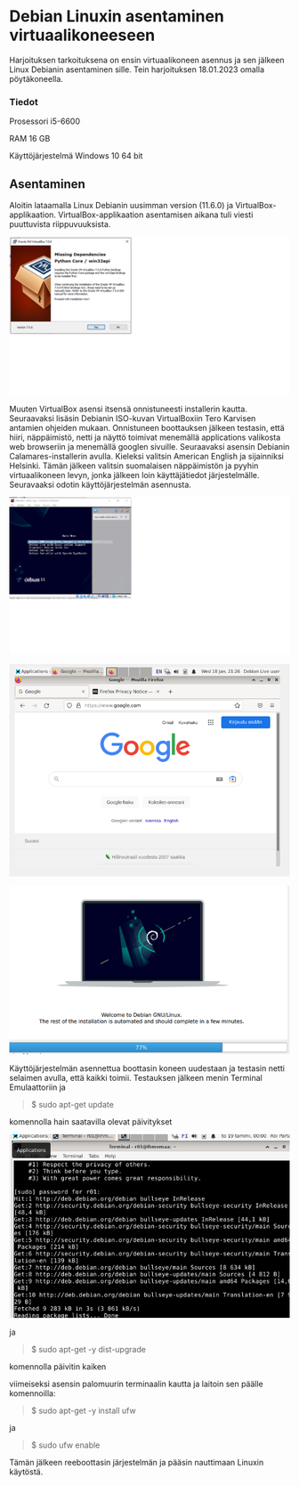 # Debian Linuxin asentaminen virtuaalikoneeseen
Harjoituksen tarkoituksena on ensin virtuaalikoneen asennus ja sen jälkeen Linux Debianin asentaminen sille. Tein harjoituksen 18.01.2023 omalla pöytäkoneella.

 ###  Tiedot
 
 Prosessori i5-6600
 
 RAM 16 GB
 
 Käyttöjärjestelmä Windows 10 64 bit
 
 
## Asentaminen

Aloitin lataamalla Linux Debianin uusimman version (11.6.0) ja VirtualBox-applikaation. VirtualBox-applikaation asentamisen aikana tuli viesti puuttuvista riippuvuuksista.


![Add file: Upload](Missing.png)


Muuten VirtualBox asensi itsensä onnistuneesti installerin kautta. Seuraavaksi lisäsin Debianin ISO-kuvan VirtualBoxiin Tero Karvisen antamien ohjeiden mukaan. Onnistuneen boottauksen jälkeen testasin, että hiiri, näppäimistö, netti ja näyttö toimivat menemällä applications valikosta web browseriin ja menemällä googlen sivuille. Seuraavaksi asensin Debianin Calamares-installerin avulla. Kieleksi valitsin American English ja sijainniksi Helsinki. Tämän jälkeen valitsin suomalaisen näppäimistön ja pyyhin virtuaalikoneen levyn, jonka jälkeen loin käyttäjätiedot järjestelmälle. Seuravaaksi odotin käyttöjärjestelmän asennusta.




![Add file: Upload](boot.PNG)






![Add file: Upload](toimii.PNG)






![Add file: Upload](lataa.PNG)





Käyttöjärjestelmän asennettua boottasin koneen uudestaan ja testasin netti selaimen avulla, että kaikki toimii.
Testauksen jälkeen menin Terminal Emulaattoriin ja
>$ sudo apt-get update 

komennolla hain saatavilla olevat päivitykset






![Add file: Upload](paivitys.PNG)






ja 

>$ sudo apt-get -y dist-upgrade

komennolla päivitin kaiken

viimeiseksi asensin palomuurin terminaalin kautta ja laitoin sen päälle komennoilla:

>$ sudo apt-get -y install ufw

ja

>$ sudo ufw enable

Tämän jälkeen reeboottasin järjestelmän ja pääsin nauttimaan Linuxin käytöstä.
